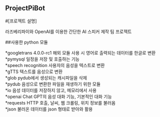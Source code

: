 ## ProjectPiBot

#[프로젝트 설명]

라즈베리파이와 OpenAI를 이용한 간단한 AI 스피커 제작 팀 프로젝트



##사용한 python 모듈

*googletrans 4.0.0-rc1    해외 모듈 사용 시 영어로 출력되는 데이터를 한글로 변환  
*pymysql                  일정을 저장 및 호출하는 기능  
*speech recognition       사용자의 음성을 텍스트로 변환  
*gTTS                     텍스트를 음성으로 변환  
*glob                     pydub에서 생성되는 캐시파일을 삭제  
*pydub                    음성으로 변환한 파일을 재생하기 위한 모듈  
*io                       음성 데이터를 저장하지 않고, 메모리에서 사용  
*openai                   Chat GPT의 음성 대화 기능, 기본적인 대화 기능  
*requests                 HTTP 호출, 날씨, 웹 크롤링, 위치 정보를 불러옴  
*json                     불러온 데이터를 json 형태로 받아와 활용  


